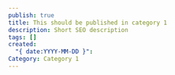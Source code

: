 ```yaml
---
publish: true
title: This should be published in category 1
description: Short SEO description
tags: []
created:
  "{ date:YYYY-MM-DD }":
Category: Category 1
---
```

